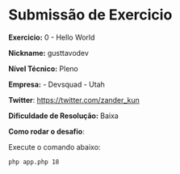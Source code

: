 # Submissão de Exercicio

**Exercicio:** 0 - Hello World

**Nickname:** gusttavodev

**Nível Técnico:** Pleno

**Empresa:** - Devsquad - Utah

**Twitter**: https://twitter.com/zander_kun

**Dificuldade de Resolução:** Baixa

**Como rodar o desafio**: 

Execute o comando abaixo: 
```bash
php app.php 18
```
